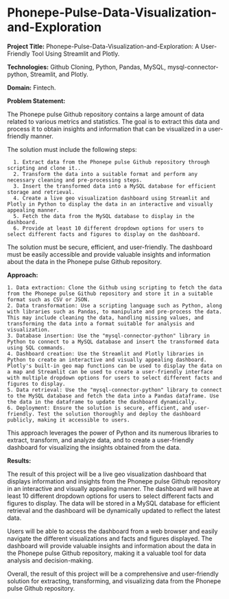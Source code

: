 #  Phonepe-Pulse-Data-Visualization-and-Exploration

**Project Title:** Phonepe-Pulse-Data-Visualization-and-Exploration: A User-Friendly Tool Using Streamlit and Plotly.

**Technologies:** Github Cloning, Python, Pandas, MySQL, mysql-connector-python, Streamlit, and Plotly.

**Domain:** Fintech.

**Problem Statement:** 

The Phonepe pulse Github repository contains a large amount of data related to
various metrics and statistics. The goal is to extract this data and process it to obtain
insights and information that can be visualized in a user-friendly manner.

The solution must include the following steps:

      1. Extract data from the Phonepe pulse Github repository through scripting and clone it..
      2. Transform the data into a suitable format and perform any necessary cleaning and pre-processing steps.
      3. Insert the transformed data into a MySQL database for efficient storage and retrieval.
      4. Create a live geo visualization dashboard using Streamlit and Plotly in Python to display the data in an interactive and visually appealing manner.
      5. Fetch the data from the MySQL database to display in the dashboard.
      6. Provide at least 10 different dropdown options for users to select different facts and figures to display on the dashboard.

The solution must be secure, efficient, and user-friendly. The dashboard must be
easily accessible and provide valuable insights and information about the data in the
Phonepe pulse Github repository.

**Approach:**

    1. Data extraction: Clone the Github using scripting to fetch the data from the Phonepe pulse Github repository and store it in a suitable format such as CSV or JSON.
    2. Data transformation: Use a scripting language such as Python, along with libraries such as Pandas, to manipulate and pre-process the data. This may include cleaning the data, handling missing values, and transforming the data into a format suitable for analysis and visualization.
    3. Database insertion: Use the "mysql-connector-python" library in Python to connect to a MySQL database and insert the transformed data using SQL commands.
    4. Dashboard creation: Use the Streamlit and Plotly libraries in Python to create an interactive and visually appealing dashboard. Plotly's built-in geo map functions can be used to display the data on a map and Streamlit can be used to create a user-friendly interface with multiple dropdown options for users to select different facts and figures to display.
    5. Data retrieval: Use the "mysql-connector-python" library to connect to the MySQL database and fetch the data into a Pandas dataframe. Use the data in the dataframe to update the dashboard dynamically.
    6. Deployment: Ensure the solution is secure, efficient, and user-friendly. Test the solution thoroughly and deploy the dashboard publicly, making it accessible to users.

This approach leverages the power of Python and its numerous libraries to extract,
transform, and analyze data, and to create a user-friendly dashboard for visualizing
the insights obtained from the data.

**Results:** 

The result of this project will be a live geo visualization dashboard that displays
information and insights from the Phonepe pulse Github repository in an interactive
and visually appealing manner. The dashboard will have at least 10 different
dropdown options for users to select different facts and figures to display. The data
will be stored in a MySQL database for efficient retrieval and the dashboard will be
dynamically updated to reflect the latest data.

Users will be able to access the dashboard from a web browser and easily navigate
the different visualizations and facts and figures displayed. The dashboard will
provide valuable insights and information about the data in the Phonepe pulse
Github repository, making it a valuable tool for data analysis and decision-making.

Overall, the result of this project will be a comprehensive and user-friendly solution
for extracting, transforming, and visualizing data from the Phonepe pulse Github
repository.
